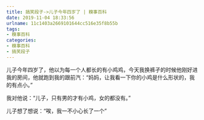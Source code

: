 ```yaml
---
title: 搞笑段子->儿子今年四岁了 | 糗事百科
date: 2019-11-04 18:33:56
urlname: 11c1403a2669101644cc516e35f8b55b
tags: 
- 糗事百科
categories:
- 糗事百科
- 搞笑段子
---
```

儿子今年四岁了，他以为每一个人都长的有小鸡鸡，今天我换裤孑的时候他刚好进我的房间，他就跑到我的跟前汽：“妈妈，让我看一下你的小鸡是什么形状的，我的有点小。”

我对他说：“儿子，只有男的才有小鸡，女的都没有。”

儿子想了想说：“唉，我一不小心长了一个”


